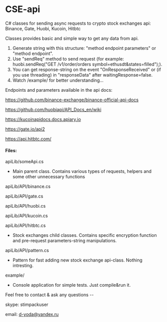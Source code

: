 # CSE-api
C# classes for sending async requests to crypto stock exchanges api: Binance, Gate, Huobi, Kucoin, Hitbtc

Classes provides basic and simple way to get any data from api. 
1. Generate string with this structure: "method endpoint parameters" or "method endpoint".
2. Use "sendReq" method to send request (for example: huobi.sendReq("GET /v1/order/orders symbol=ethusdt&states=filled");).
3. You can get response-string on the event "OnResponseReceived" or (if you use threading) in "responseData" after waitingResponse=false.
4. Watch /example/ for better understanding...

Endpoints and parameters available in the api docs:

https://github.com/binance-exchange/binance-official-api-docs

https://github.com/huobiapi/API_Docs_en/wiki

https://kucoinapidocs.docs.apiary.io

https://gate.io/api2

https://api.hitbtc.com/


#### Files:
apiLib/someApi.cs
  - Main parent class. Contains various types of requests, helpers and some other unnecessary functions
  
apiLib/API/binance.cs 

apiLib/API/gate.cs 

apiLib/API/huobi.cs 

apiLib/API/kucoin.cs 

apiLib/API/hitbtc.cs 

  - Stock exchanges child classes. Contains specific encryption function and pre-request parameters-string manipulations. 

apiLib/API/pattern.cs
  - Pattern for fast adding new stock exchange api-class. Nothing intresting. 

example/
  - Console application for simple tests. Just compile&run it. 





Feel free to contact & ask any questions --

  skype: stimpackuser
  
  email: d-yoda@yandex.ru
